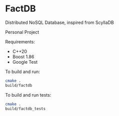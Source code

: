 # FactDB

Distributed NoSQL Database, inspired from ScyllaDB

Personal Project

Requirements:

* C++20
* Boost 1.86
* Google Test

To build and run:

```bash
cmake .
build/factdb
```

To build and run tests:

```bash
cmake .
build/factdb_tests
```
